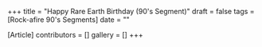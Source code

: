+++
title = "Happy Rare Earth Birthday (90's Segment)"
draft = false
tags = [Rock-afire 90's Segments]
date = ""

[Article]
contributors = []
gallery = []
+++